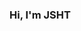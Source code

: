 ### Hi, I'm JSHT

<!--
**JSHT/JSHT** is a ✨ _special_ ✨ repository because its `README.md` (this file) appears on your GitHub profile.

Here are some ideas to get you started:

- 🔭 I’m currently working on ...
- 🌱 I’m currently learning ...
- 👯 I’m looking to collaborate on ...
- 🤔 I’m looking for help with ...
- 💬 Ask me about ...
- 📫 How to reach me: ...
- 😄 Pronouns: ...
- ⚡ Fun fact: ...
-->
<div align="center">
  <img src="https://img.shields.io/badge/-JavaScript-black?style=flat-square&logo=javascript" alt="">
  <img src="https://img.shields.io/badge/-Nodejs-black?style=flat-square&logo=Node.js" alt="">
  <img src="https://img.shields.io/badge/-Python-black?style=flat-square&logo=Python" alt="">
  <img src="https://img.shields.io/badge/-C++-00599C?style=flat-square&logo=c%2B%2B" alt="">
  <img src="https://img.shields.io/badge/-HTML5-E34F26?style=flat-square&logo=html5&logoColor=white" alt="">
  <img src="https://img.shields.io/badge/-CSS3-1572B6?style=flat-square&logo=css3" alt="">
  <img src="https://img.shields.io/badge/-Bootstrap-563D7C?style=flat-square&logo=bootstrap" alt="">
  <img src="https://img.shields.io/badge/-Webpack-black?style=flat-square&logo=Webpack" alt="">
  <img src="https://img.shields.io/badge/-Git-black?style=flat-square&logo=git" alt="">
  <img src="https://img.shields.io/badge/-GitHub-181717?style=flat-square&logo=github" alt="">
  <img src="https://img.shields.io/badge/-Raspberry%20Pi-C51A4A?style=flat-square&logo=Raspberry-Pi" alt="">
  <img src="https://github-readme-stats.vercel.app/api?username=JSHT&count_private=true&show_icons=true&include_all_commits=true&theme=radical" alt="">
  <img src="https://github-readme-stats.vercel.app/api/top-langs/?username=JSHT&hide=TeX&layout=compact&theme=radical" alt="">
</div>



